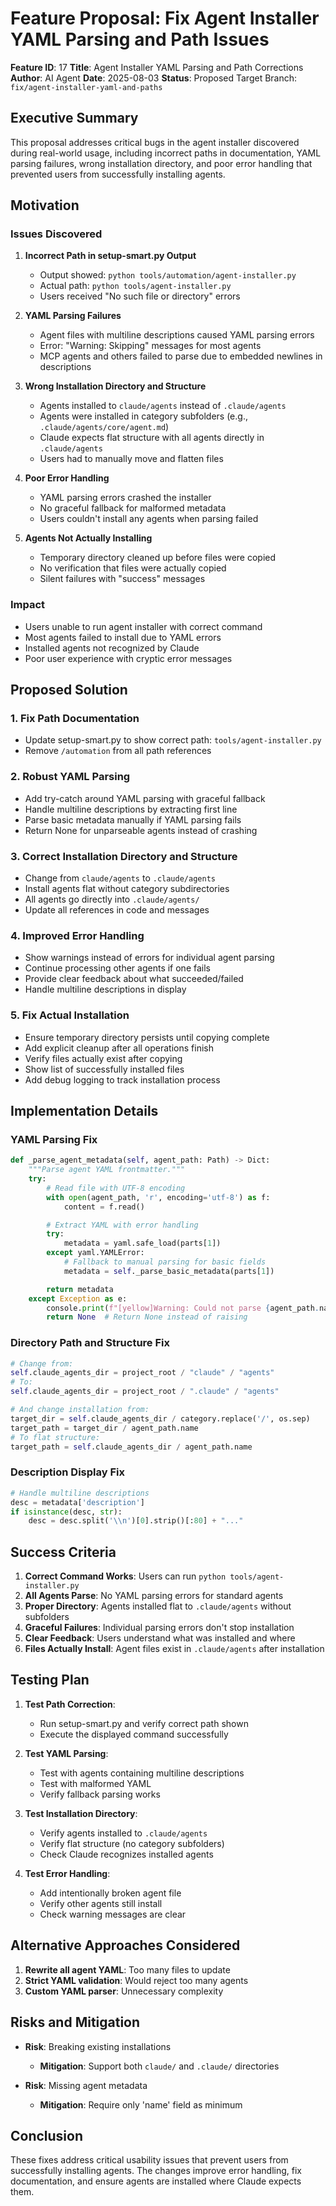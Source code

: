 # Feature Proposal: Fix Agent Installer YAML Parsing and Path Issues

**Feature ID**: 17
**Title**: Agent Installer YAML Parsing and Path Corrections
**Author**: AI Agent
**Date**: 2025-08-03
**Status**: Proposed
Target Branch: `fix/agent-installer-yaml-and-paths`

## Executive Summary

This proposal addresses critical bugs in the agent installer discovered during real-world usage, including incorrect paths in documentation, YAML parsing failures, wrong installation directory, and poor error handling that prevented users from successfully installing agents.

## Motivation

### Issues Discovered

1. **Incorrect Path in setup-smart.py Output**
   - Output showed: `python tools/automation/agent-installer.py`
   - Actual path: `python tools/agent-installer.py`
   - Users received "No such file or directory" errors

2. **YAML Parsing Failures**
   - Agent files with multiline descriptions caused YAML parsing errors
   - Error: "Warning: Skipping" messages for most agents
   - MCP agents and others failed to parse due to embedded newlines in descriptions

3. **Wrong Installation Directory and Structure**
   - Agents installed to `claude/agents` instead of `.claude/agents`
   - Agents were installed in category subfolders (e.g., `.claude/agents/core/agent.md`)
   - Claude expects flat structure with all agents directly in `.claude/agents`
   - Users had to manually move and flatten files

4. **Poor Error Handling**
   - YAML parsing errors crashed the installer
   - No graceful fallback for malformed metadata
   - Users couldn't install any agents when parsing failed

5. **Agents Not Actually Installing**
   - Temporary directory cleaned up before files were copied
   - No verification that files were actually copied
   - Silent failures with "success" messages

### Impact
- Users unable to run agent installer with correct command
- Most agents failed to install due to YAML errors
- Installed agents not recognized by Claude
- Poor user experience with cryptic error messages

## Proposed Solution

### 1. Fix Path Documentation
- Update setup-smart.py to show correct path: `tools/agent-installer.py`
- Remove `/automation` from all path references

### 2. Robust YAML Parsing
- Add try-catch around YAML parsing with graceful fallback
- Handle multiline descriptions by extracting first line
- Parse basic metadata manually if YAML parsing fails
- Return None for unparseable agents instead of crashing

### 3. Correct Installation Directory and Structure
- Change from `claude/agents` to `.claude/agents`
- Install agents flat without category subdirectories
- All agents go directly into `.claude/agents/`
- Update all references in code and messages

### 4. Improved Error Handling
- Show warnings instead of errors for individual agent parsing
- Continue processing other agents if one fails
- Provide clear feedback about what succeeded/failed
- Handle multiline descriptions in display

### 5. Fix Actual Installation
- Ensure temporary directory persists until copying complete
- Add explicit cleanup after all operations finish
- Verify files actually exist after copying
- Show list of successfully installed files
- Add debug logging to track installation process

## Implementation Details

### YAML Parsing Fix
```python
def _parse_agent_metadata(self, agent_path: Path) -> Dict:
    """Parse agent YAML frontmatter."""
    try:
        # Read file with UTF-8 encoding
        with open(agent_path, 'r', encoding='utf-8') as f:
            content = f.read()

        # Extract YAML with error handling
        try:
            metadata = yaml.safe_load(parts[1])
        except yaml.YAMLError:
            # Fallback to manual parsing for basic fields
            metadata = self._parse_basic_metadata(parts[1])

        return metadata
    except Exception as e:
        console.print(f"[yellow]Warning: Could not parse {agent_path.name}[/yellow]")
        return None  # Return None instead of raising
```

### Directory Path and Structure Fix
```python
# Change from:
self.claude_agents_dir = project_root / "claude" / "agents"
# To:
self.claude_agents_dir = project_root / ".claude" / "agents"

# And change installation from:
target_dir = self.claude_agents_dir / category.replace('/', os.sep)
target_path = target_dir / agent_path.name
# To flat structure:
target_path = self.claude_agents_dir / agent_path.name
```

### Description Display Fix
```python
# Handle multiline descriptions
desc = metadata['description']
if isinstance(desc, str):
    desc = desc.split('\\n')[0].strip()[:80] + "..."
```

## Success Criteria

1. **Correct Command Works**: Users can run `python tools/agent-installer.py`
2. **All Agents Parse**: No YAML parsing errors for standard agents
3. **Proper Directory**: Agents installed flat to `.claude/agents` without subfolders
4. **Graceful Failures**: Individual parsing errors don't stop installation
5. **Clear Feedback**: Users understand what was installed and where
6. **Files Actually Install**: Agent files exist in `.claude/agents` after installation

## Testing Plan

1. **Test Path Correction**:
   - Run setup-smart.py and verify correct path shown
   - Execute the displayed command successfully

2. **Test YAML Parsing**:
   - Test with agents containing multiline descriptions
   - Test with malformed YAML
   - Verify fallback parsing works

3. **Test Installation Directory**:
   - Verify agents installed to `.claude/agents`
   - Verify flat structure (no category subfolders)
   - Check Claude recognizes installed agents

4. **Test Error Handling**:
   - Add intentionally broken agent file
   - Verify other agents still install
   - Check warning messages are clear

## Alternative Approaches Considered

1. **Rewrite all agent YAML**: Too many files to update
2. **Strict YAML validation**: Would reject too many agents
3. **Custom YAML parser**: Unnecessary complexity

## Risks and Mitigation

- **Risk**: Breaking existing installations
  - **Mitigation**: Support both `claude/` and `.claude/` directories

- **Risk**: Missing agent metadata
  - **Mitigation**: Require only 'name' field as minimum

## Conclusion

These fixes address critical usability issues that prevent users from successfully installing agents. The changes improve error handling, fix documentation, and ensure agents are installed where Claude expects them.